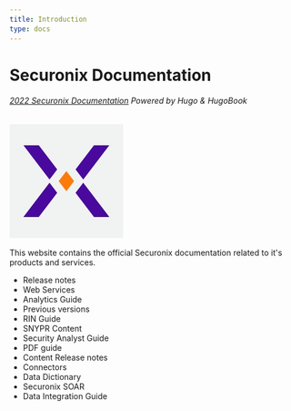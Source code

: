 ```yaml
---
title: Introduction
type: docs
---
```


# Securonix Documentation

###### [2022 Securonix Documentation](https://documentation-securonix.github.io/doc/) Powered by Hugo & HugoBook

![Securonix logo](../securonix_logo.jpg "Logo")

This website contains the official Securonix documentation related to it's products and services.

* Release notes
* Web Services
* Analytics Guide
* Previous versions
* RIN Guide
* SNYPR Content
* Security Analyst Guide
* PDF guide
* Content Release notes
* Connectors
* Data Dictionary
* Securonix SOAR
* Data Integration Guide